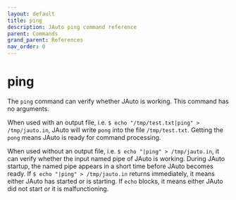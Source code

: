 ```yaml
---
layout: default
title: ping
description: JAuto ping command reference
parent: Commands
grand_parent: References
nav_order: 0
---
```


# ping

The `ping` command can verify whether JAuto is working. This command has no arguments.

When used with an output file, i.e. `$ echo "/tmp/test.txt|ping" > /tmp/jauto.in`, JAuto will write `pong` into the file `/tmp/test.txt`. Getting the `pong` means JAuto is ready for command processing.

When used without an output file, i.e. `$ echo "|ping" > /tmp/jauto.in`, it can verify whether the input named pipe of JAuto is working. During JAuto startup, the named pipe appears in a short time before JAuto becomes ready. If `$ echo "|ping" > /tmp/jauto.in` returns immediately, it means either JAuto has started or is starting. If `echo` blocks, it means either JAuto did not start or it is malfunctioning.


